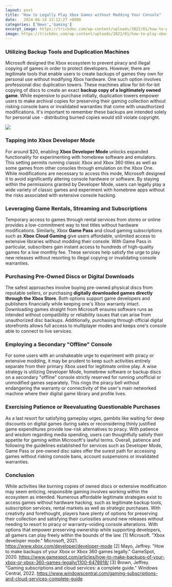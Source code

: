 ```yaml
---
layout: post
title: "How to Legally Play Xbox Games without Modding Your Console"
date:   2024-06-14 13:12:27 +0000
categories: ['News','Gaming']
excerpt_image: https://trickdoc.com/wp-content/uploads/2022/01/how-to-play-xbox-360-games-on-pc-with-disc.gif
image: https://trickdoc.com/wp-content/uploads/2022/01/how-to-play-xbox-360-games-on-pc-with-disc.gif
---
```


### Utilizing Backup Tools and Duplication Machines
Microsoft designed the Xbox ecosystem to prevent piracy and illegal copying of games in order to protect developers. However, there are legitimate tools that enable users to create backups of games they own for personal use without modifying Xbox hardware. One such option involves professional disc duplication towers. These machines allow for bit-for-bit copying of discs to create an exact **backup copy of a legitimately owned game**. While expensive to purchase initially, duplication towers empower users to make archival copies for preserving their gaming collection without risking console bans or invalidated warranties that come with unauthorized modifications. It's important to remember these backups are intended solely for personal use - distributing burned copies would still violate copyright.

![](https://i.ytimg.com/vi/2RkFm3Fl4wI/maxresdefault.jpg)
### Tapping into Xbox Developer Mode  
For around $20, enabling **Xbox Developer Mode** unlocks expanded functionality for experimenting with homebrew software and emulators. This setting permits running classic Xbox and Xbox 360 titles as well as some games from other consoles through emulation on the Xbox One. While modifications are necessary to access this mode, Microsoft designed it to avoid significantly altering console hardware or software. By staying within the permissions granted by Developer Mode, users can legally play a wide variety of classic games and experiment with homebrew apps without the risks associated with extensive console hacking.
### Leveraging Game Rentals, Streaming and Subscriptions
Temporary access to games through rental services from stores or online provides a low-commitment way to test titles without hardware modifications. Similarly, Xbox **Game Pass** and cloud gaming subscriptions such as **Xbox Cloud Gaming** give users affordable, unlimited access to extensive libraries without modding their console. With Game Pass in particular, subscribers gain instant access to hundreds of high-quality games for a low monthly fee. These services help satisfy the urge to play new releases without resorting to illegal copying or invalidating console warranties. 
### Purchasing Pre-Owned Discs or Digital Downloads  
The safest approaches involve buying pre-owned physical discs from reputable sellers, or purchasing **digitally downloaded games directly through the Xbox Store**. Both options support game developers and publishers financially while keeping one's Xbox warranty intact. Downloading games straight from Microsoft ensures software runs as intended without compatibility or reliability issues that can arise from unauthorized disc backups. Additionally, purchasing through official digital storefronts allows full access to multiplayer modes and keeps one's console able to connect to live services.
### Employing a Secondary "Offline" Console
For some users with an unshakeable urge to experiment with piracy or extensive modding, it may be prudent to keep such activities entirely separate from their primary Xbox used for legitimate online play. A wise strategy is utilizing Developer Mode, homebrew software or backup discs on a secondary "offline" console strictly reserved for running unofficial or unmodified games separately. This rings the piracy bell without endangering the warranty or connectivity of the user's main networked machine where their digital game library and profile lives. 
### Exercising Patience or Reevaluating Questionable Purchases
As a last resort for satisfying gameplay urges, gambits like waiting for deep discounts on digital games during sales or reconsidering thinly justified game expenditures provide low-risk alternatives to piracy. With patience and wisdom regarding media spending, users can thoughtfully satisfy their appetite for gaming within Microsoft's lawful terms. Overall, patience and following the guidelines established for services such as Developer Mode, Game Pass or pre-owned disc sales offer the surest path for accessing games without risking console bans, account suspensions or invalidated warranties.
### Conclusion
While activities like burning copies of owned discs or extensive modification may seem enticing, responsible gaming involves working within the ecosystem as intended. Numerous affordable legitimate strategies exist to access games without hardware hacking, such as legitimate backup tools, subscription services, rental markets as well as strategic purchases. With creativity and forethought, players have plenty of options for preserving their collection and satisfying their curiosities around new releases without needing to resort to piracy or warranty-voiding console alterations. With options that empower preserving ownership while supporting developers, all gamers can play freely within the bounds of the law.
[1] Microsoft. "Xbox developer mode." Microsoft, 2021. https://www.xbox.com/developer/developer-mode
[2] Mayo, Jeffrey. "How to make backups of your Xbox or Xbox 360 games legally." GameSpot, 2020. https://www.gamespot.com/articles/how-to-make-backups-of-your-xbox-or-xbox-360-games-legally/1100-6478918/
[3] Brown, Jeffrey. "Gaming subscriptions and cloud services: a complete guide." Windows Central, 2022. https://www.windowscentral.com/gaming-subscriptions-and-cloud-services-complete-guide  